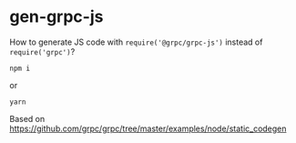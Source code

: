 # gen-grpc-js
How to generate JS code with `require('@grpc/grpc-js')` instead of `require('grpc')`?

```
npm i
```

or

```
yarn
```

Based on https://github.com/grpc/grpc/tree/master/examples/node/static_codegen
